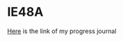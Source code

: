 # IE48A

[Here](https://pjournal.github.io/boun01-canankilickiran/) is the link of my progress journal
